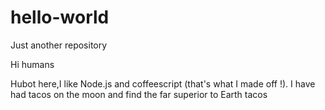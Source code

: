 # hello-world
Just another repository

Hi humans


Hubot here,I like Node.js and coffeescript (that's what I made off !).
I have had tacos on the moon and find the far superior to Earth tacos
